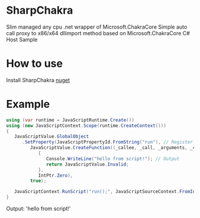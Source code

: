 # SharpChakra
Slim managed any cpu .net wrapper of Microsoft.ChakraCore
Simple auto call proxy to x86/x64 dllimport method based on Microsoft.ChakraCore C# Host Sample

# How to use
Install SharpChakra [nuget](https://www.nuget.org/packages/SharpChakra)

# Example

```csharp
using (var runtime = JavaScriptRuntime.Create())
using (new JavaScriptContext.Scope(runtime.CreateContext()))
{
   JavaScriptValue.GlobalObject
      .SetProperty(JavaScriptPropertyId.FromString("run"), // Register run function
         JavaScriptValue.CreateFunction((_callee, _call, _arguments, _count, _data) =>
            {
               Console.WriteLine("hello from script!"); // Output
               return JavaScriptValue.Invalid;
            },
            IntPtr.Zero),
         true);

   JavaScriptContext.RunScript("run();", JavaScriptSourceContext.FromIntPtr(IntPtr.Zero), "");
}
```
Output: 'hello from script!'
